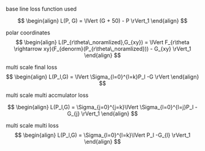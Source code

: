 base line loss function used 

$$
\begin{align}
L(P, G) = \lVert (G + 50) - P \rVert_1
\end{align}
$$

polar coordinates 
$$
\begin{align}
L(P_{r\theta\_noramlized},G_{xy}) = \lVert F_{r\theta \rightarrow xy}(F_{denorm}(P_{r\theta\_noramlized})) - G_{xy} \rVert_1 
\end{align}
$$


multi scale final loss
$$
\begin{align}
L(P_l,G) =  \lVert \Sigma_{l=0}^{l=k}P_l -G \rVert
\end{align}
$$

multi scale multi accmulator loss

$$
\begin{align}
L(P_l,G) =  \Sigma_{j=0}^{j=k}\lVert \Sigma_{l=0}^{l=j}P_l -G_{j} \rVert_1
\end{align}
$$

multi scale multi loss
$$
\begin{align}
L(P_l,G) =  \Sigma_{l=0}^{l=k}\lVert P_l -G_{l} \rVert_1
\end{align}
$$